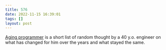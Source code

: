 ```yaml
---
title: 576
date: 2022-11-15 16:39:01
tags: []
layout: post
---
```


[Aging programmer](https://world.hey.com/jorge/aging-programmer-d448bdec) is a short list of random thought by a 40 y.o. engineer on what has changed for him over the years and what stayed the same.
